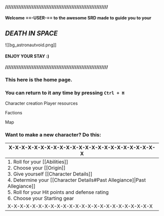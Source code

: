 #### //////////////////////////////////////////////////////////////
####   Welcome ==-USER-== to the awesome SRD made to guide you to your
##                   *DEATH IN SPACE*

![[bg_astronautvoid.png]]
####                        ENJOY YOUR STAY :)
#### //////////////////////////////////////////////////////////////


### This here is the home page.
### **You can return to it any time by pressing `Ctrl + H`**



Character creation
Player resources

Factions

Map





### Want to make a new character? Do this:

| X-X-X-X-X-X-X-X-X-X-X-X-X-X-X-X-X-X-X-X-X-X-X-X                                                                                                                                                                                                                      |
| -------------------------------------------------------------------------------------------------------------------------------------------------------------------------------------------------------------------------------------------------------------------- |
| 1. Roll for your [[Abilities]]<br>2. Choose your [[Origin]]<br>3. Give yourself [[Character Details]]<br>4. Determine your [[Character Details#Past Allegiance]\|Past Allegiance]]<br>5. Roll for your Hit points and defense rating<br>6. Choose your Starting gear |
| X-X-X-X-X-X-X-X-X-X-X-X-X-X-X-X-X-X-X-X-X-X-X-X                                                                                                                                                                                                                      |

